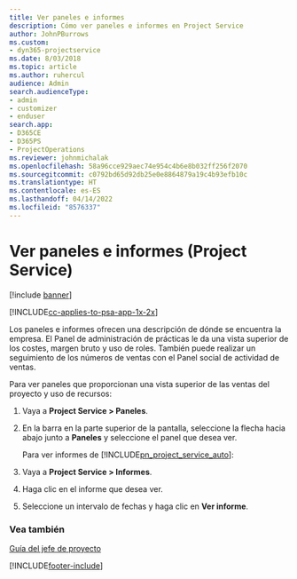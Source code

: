```yaml
---
title: Ver paneles e informes
description: Cómo ver paneles e informes en Project Service
author: JohnPBurrows
ms.custom:
- dyn365-projectservice
ms.date: 8/03/2018
ms.topic: article
ms.author: ruhercul
audience: Admin
search.audienceType:
- admin
- customizer
- enduser
search.app:
- D365CE
- D365PS
- ProjectOperations
ms.reviewer: johnmichalak
ms.openlocfilehash: 58a96cce929aec74e954c4b6e8b032ff256f2070
ms.sourcegitcommit: c0792bd65d92db25e0e8864879a19c4b93efb10c
ms.translationtype: HT
ms.contentlocale: es-ES
ms.lasthandoff: 04/14/2022
ms.locfileid: "8576337"
---
```

# <a name="view-dashboards-and-reports-project-service"></a>Ver paneles e informes (Project Service)

[!include [banner](../includes/psa-now-project-operations.md)]

[!INCLUDE[cc-applies-to-psa-app-1x-2x](../includes/cc-applies-to-psa-app-1x-2x.md)]

Los paneles e informes ofrecen una descripción de dónde se encuentra la empresa. El Panel de administración de prácticas le da una vista superior de los costes, margen bruto y uso de roles. También puede realizar un seguimiento de los números de ventas con el Panel social de actividad de ventas.  
  
 Para ver paneles que proporcionan una vista superior de las ventas del proyecto y uso de recursos:  
  
1. Vaya a **Project Service > Paneles**.  
  
2. En la barra en la parte superior de la pantalla, seleccione la flecha hacia abajo junto a **Paneles** y seleccione el panel que desea ver.  
  
   Para ver informes de [!INCLUDE[pn_project_service_auto](../includes/pn-project-service-auto.md)]:  
  
3. Vaya a **Project Service > Informes**.  
  
4. Haga clic en el informe que desea ver.  
  
5. Seleccione un intervalo de fechas y haga clic en **Ver informe**.  
  
### <a name="see-also"></a>Vea también  
 [Guía del jefe de proyecto](../psa/project-manager-guide.md)


[!INCLUDE[footer-include](../includes/footer-banner.md)]
